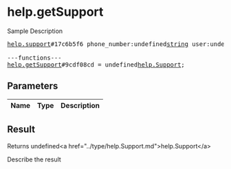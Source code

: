 # help.getSupport

Sample Description

<pre>
<a href="../constructor/help.support">help.support</a>#17c6b5f6 phone_number:undefined<a href="../type/string.md">string</a> user:undefined<a href="../type/User.md">User</a> = undefined<a href="../type/help.Support.md">help.Support</a>;

---functions---
<a href="../method/help.getSupport.md">help.getSupport</a>#9cdf08cd = undefined<a href="../type/help.Support.md">help.Support</a>;
</pre>

## Parameters

| Name | Type | Description |
|------|:----:|-------------|

## Result

Returns undefined&lt;a href=&#34;../type/help.Support.md&#34;&gt;help.Support&lt;/a&gt;

Describe the result

